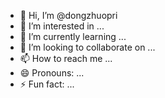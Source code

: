 - 👋 Hi, I’m @dongzhuopri
- 👀 I’m interested in ...
- 🌱 I’m currently learning ...
- 💞️ I’m looking to collaborate on ...
- 📫 How to reach me ...
- 😄 Pronouns: ...
- ⚡ Fun fact: ...

<!---
dongzhuopri/dongzhuopri is a ✨ special ✨ repository because its `README.md` (this file) appears on your GitHub profile.
You can click the Preview link to take a look at your changes.
--->

